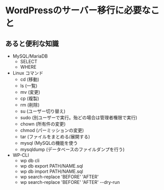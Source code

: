# WordPressのサーバー移行に必要なこと

## あると便利な知識

* MySQL/MariaDB
  * SELECT
  * WHERE 
* Linux コマンド
  * cd (移動)
  * ls (一覧)
  * mv (変更)
  * cp (複製)
  * rm (削除)
  * su (ユーザー切り替え)
  * sudo (別ユーザーで実行。殆どの場合は管理者権限で実行)
  * chown (所有件の変更)
  * chmod (パーミッションの変更)
  * tar (ファイルをまとめる/展開する)
  * mysql (MySQLの機能を使う
  * mysqldump (データベースのファイルダンプを行う)
* WP-CLI
  * wp db cli
  * wp db export PATH/NAME.sql
  * wp db import PATH/NAME.sql
  * wp search-replace 'BEFORE' 'AFTER'
  * wp search-replace 'BEFORE' 'AFTER' --dry-run
 



